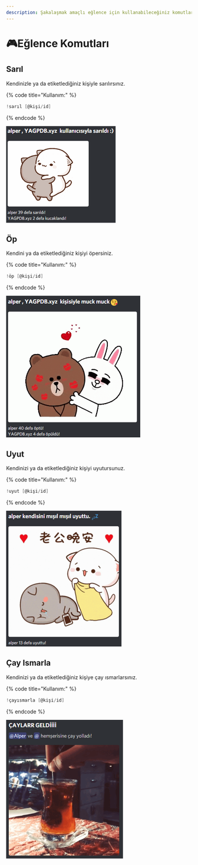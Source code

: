 ```yaml
---
description: Şakalaşmak amaçlı eğlence için kullanabileceğiniz komutlardır.
---
```


# 🎮Eğlence Komutları

## Sarıl

Kendinizle ya da etiketlediğiniz kişiyle sarılırsınız.

{% code title="Kullanım:" %}
```scala
!sarıl [@kişi/id]
```
{% endcode %}

<div align="left">

<img src="../.gitbook/assets/image (25).png" alt="">

</div>

## Öp

Kendini ya da etiketlediğiniz kişiyi öpersiniz.

{% code title="Kullanım:" %}
```c
!öp [@kişi/id]
```
{% endcode %}

<div align="left">

<img src="../.gitbook/assets/image (63).png" alt="">

</div>

## Uyut

Kendinizi ya da etiketlediğiniz kişiyi uyutursunuz.

{% code title="Kullanım:" %}
```scala
!uyut [@kişi/id]
```
{% endcode %}

<div align="left">

<img src="../.gitbook/assets/image (47).png" alt="">

</div>

## Çay Ismarla

Kendinizi ya da etiketlediğiniz kişiye çay ısmarlarsınız.

{% code title="Kullanım:" %}
```scala
!çayısmarla [@kişi/id]
```
{% endcode %}

<div align="left">

<img src="../.gitbook/assets/image (16).png" alt="">

</div>
